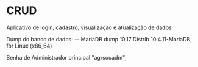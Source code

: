 # CRUD
Aplicativo de login, cadastro, visualização e atualização de dados


Dump do banco de dados: 
-- MariaDB dump 10.17  Distrib 10.4.11-MariaDB, for Linux (x86_64)


Senha de Administrador principal "agrsouadm";